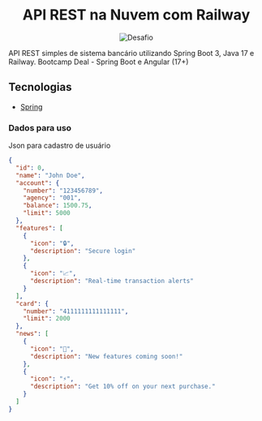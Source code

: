 <h1 align="center">
   API REST na Nuvem com Railway
</h1>

<p align="center">
 <img src="https://img.shields.io/static/v1?label=Tipo&message=Desafio&color=8257E5&labelColor=000000" alt="Desafio" />
</p>

API REST simples de sistema bancário utilizando Spring Boot 3, Java 17 e Railway. Bootcamp Deal - Spring Boot e Angular (17+)

## Tecnologias

- [Spring](https://spring.io/)

### Dados para uso

Json para cadastro de usuário

```Json
{
  "id": 0,
  "name": "John Doe",
  "account": {
    "number": "123456789",
    "agency": "001",
    "balance": 1500.75,
    "limit": 5000
  },
  "features": [
    {
      "icon": "🔒",
      "description": "Secure login"
    },
    {
      "icon": "📈",
      "description": "Real-time transaction alerts"
    }
  ],
  "card": {
    "number": "4111111111111111",
    "limit": 2000
  },
  "news": [
    {
      "icon": "📰",
      "description": "New features coming soon!"
    },
    {
      "icon": "⚡",
      "description": "Get 10% off on your next purchase."
    }
  ]
}
```